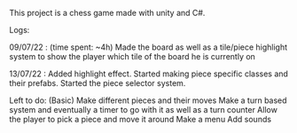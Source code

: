 This project is a chess game made with unity and C#.

Logs:

09/07/22 : (time spent: ~4h)
Made the board as well as a tile/piece highlight system to show the player which tile of the board he is currently on

13/07/22 : 
Added highlight effect. 
Started making piece specific classes and their prefabs.
Started the piece selector system.

Left to do: (Basic)
Make different pieces and their moves
Make a turn based system and eventually a timer to go with it as well as a turn counter
Allow the player to pick a piece and move it around
Make a menu
Add sounds

